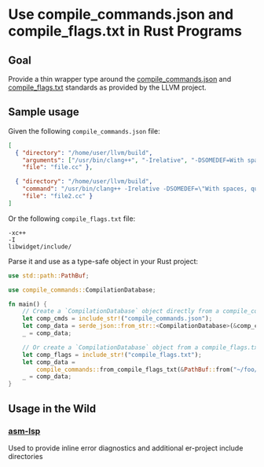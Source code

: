 # Use compile_commands.json and compile_flags.txt in Rust Programs

## Goal

Provide a thin wrapper type around the [compile_commands.json](https://clang.llvm.org/docs/JSONCompilationDatabase.html#format)
and  [compile_flags.txt](https://clang.llvm.org/docs/JSONCompilationDatabase.html#alternatives)
standards as provided by the LLVM project.

## Sample usage

Given the following `compile_commands.json` file:

```json
[
  { "directory": "/home/user/llvm/build",
    "arguments": ["/usr/bin/clang++", "-Irelative", "-DSOMEDEF=With spaces, quotes and \\-es.", "-c", "-o", "file.o", "file.cc"],
    "file": "file.cc" },

  { "directory": "/home/user/llvm/build",
    "command": "/usr/bin/clang++ -Irelative -DSOMEDEF=\"With spaces, quotes and \\-es.\" -c -o file.o file.cc",
    "file": "file2.cc" }
]

```

Or the following `compile_flags.txt` file:

```
-xc++
-I
libwidget/include/
```

Parse it and use as a type-safe object in your Rust project:

```rust
use std::path::PathBuf;

use compile_commands::CompilationDatabase;

fn main() {
    // Create a `CompilationDatabase` object directly from a compile_commands.json file
    let comp_cmds = include_str!("compile_commands.json");
    let comp_data = serde_json::from_str::<CompilationDatabase>(&comp_cmds).unwrap();
    _ = comp_data;

    // Or create a `CompilationDatabase` object from a compile_flags.txt file
    let comp_flags = include_str!("compile_flags.txt");
    let comp_data =
        compile_commands::from_compile_flags_txt(&PathBuf::from("~/foo/build"), &comp_flags);
    _ = comp_data;
}
```

## Usage in the Wild

### [asm-lsp](https://github.com/bergercookie/asm-lsp)

Used to provide inline error diagnostics and additional er-project include directories
